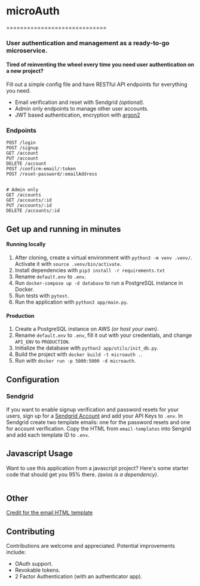 # microAuth
=============================

### User authentication and management as a ready-to-go microservice.

#### Tired of reinventing the wheel every time you need user authentication on a new project?

Fill out a simple config file and have RESTful API endpoints for everything you need. 

* Email verification and reset with Sendgrid _(optional)_.
* Admin only endpoints to manage other user accounts.
* JWT based authentication, encryption with [argon2](https://github.com/P-H-C/phc-winner-argon2)


### Endpoints

```
POST /login
POST /signup
GET /account
PUT /account
DELETE /account
POST /confirm-email/:token
POST /reset-password/:emailAddress


# Admin only
GET /accounts
GET /accounts/:id
PUT /accounts/:id
DELETE /accounts/:id
```

## Get up and running in minutes

#### Running locally

1. After cloning, create a virtual environment with `python3 -m venv .venv/`. Activate it with `source .venv/bin/activate`.
2. Install dependencies with `pip3 install -r requirements.txt`
3. Rename `default.env` to `.env`.
4. Run `docker-compose up -d database` to run a PostgreSQL instance in Docker.
5. Run tests with `pytest`.
6. Run the application with `python3 app/main.py`.

#### Production

1. Create a PostgreSQL instance on AWS _(or host your own)_.
2. Rename `default.env` to `.env`, fill it out with your credentials, and change `API_ENV` to `PRODUCTION`.
3. Initialize the database with `python3 app/utils/init_db.py`. 
3. Build the project with `docker build -t microauth .`.
4. Run with `docker run -p 5000:5000 -d microauth`.

## Configuration



### Sendgrid

If you want to enable signup verification and password resets for your users, sign up for a [Sendgrid Account](https://sendgrid.com) and add your API Keys to `.env`. In Sendgrid create two template emails: one for the password resets and one for account verification. Copy the HTML from `email-templates` into Sengrid and add each template ID to `.env`.

## Javascript Usage

Want to use this application from a javascript project? Here's some starter code that should get you 95% there. _(axios is a dependency)_.

```javascript

```


## Other

[Credit for the email HTML template](https://github.com/leemunroe/responsive-html-email-template)
 
## Contributing 

Contributions are welcome and appreciated. Potential improvements include:

* OAuth support.
* Revokable tokens.
* 2 Factor Authentication (with an authenticator app).

